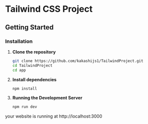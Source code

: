 # Tailwind CSS Project


## Getting Started


### Installation

1. **Clone the repository**

   ```bash
   git clone https://github.com/kakashijs1/TailwindProject.git
   cd TailwindProject
   cd app
   ```
2. **Install dependencies**

    ```bash
    npm install
    ```
3. **Running the Development Server**
    ```bash
    npm run dev    
    ```

your website is running at http://localhost:3000
